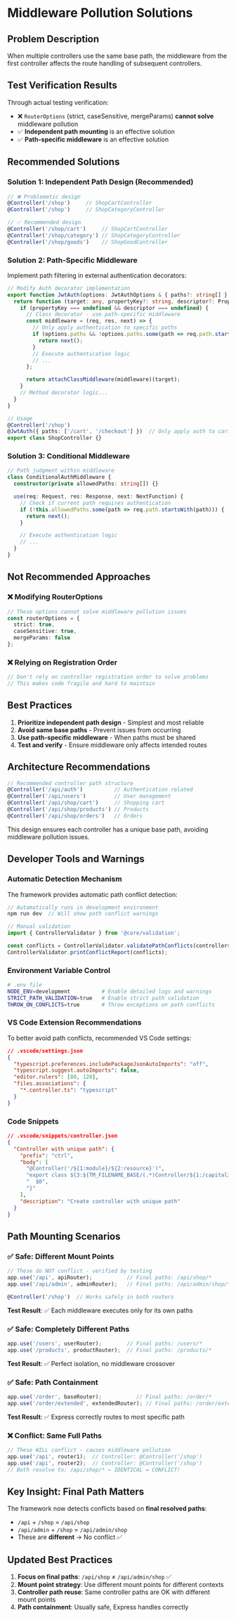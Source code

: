 # Middleware Pollution Solutions

## Problem Description

When multiple controllers use the same base path, the middleware from the first controller affects the route handling of subsequent controllers.

## Test Verification Results

Through actual testing verification:
- ❌ `RouterOptions` (strict, caseSensitive, mergeParams) **cannot solve** middleware pollution
- ✅ **Independent path mounting** is an effective solution
- ✅ **Path-specific middleware** is an effective solution

## Recommended Solutions

### Solution 1: Independent Path Design (Recommended)

```typescript
// ❌ Problematic design
@Controller('/shop')     // ShopCartController
@Controller('/shop')     // ShopCategoryController

// ✅ Recommended design
@Controller('/shop/cart')     // ShopCartController
@Controller('/shop/category') // ShopCategoryController
@Controller('/shop/goods')    // ShopGoodController
```

### Solution 2: Path-Specific Middleware

Implement path filtering in external authentication decorators:

```typescript
// Modify Auth decorator implementation
export function JwtAuth(options: JwtAuthOptions & { paths?: string[] } = {}) {
  return function (target: any, propertyKey?: string, descriptor?: PropertyDescriptor) {
    if (propertyKey === undefined && descriptor === undefined) {
      // Class decorator - use path-specific middleware
      const middleware = (req, res, next) => {
        // Only apply authentication to specific paths
        if (options.paths && !options.paths.some(path => req.path.startsWith(path))) {
          return next();
        }
        // Execute authentication logic
        // ...
      };

      return attachClassMiddleware(middleware)(target);
    }
    // Method decorator logic...
  }
}

// Usage
@Controller('/shop')
@JwtAuth({ paths: ['/cart', '/checkout'] })  // Only apply auth to cart and checkout paths
export class ShopController {}
```

### Solution 3: Conditional Middleware

```typescript
// Path judgment within middleware
class ConditionalAuthMiddleware {
  constructor(private allowedPaths: string[]) {}

  use(req: Request, res: Response, next: NextFunction) {
    // Check if current path requires authentication
    if (!this.allowedPaths.some(path => req.path.startsWith(path))) {
      return next();
    }

    // Execute authentication logic
    // ...
  }
}
```

## Not Recommended Approaches

### ❌ Modifying RouterOptions
```typescript
// These options cannot solve middleware pollution issues
const routerOptions = {
  strict: true,
  caseSensitive: true,
  mergeParams: false
};
```

### ❌ Relying on Registration Order
```typescript
// Don't rely on controller registration order to solve problems
// This makes code fragile and hard to maintain
```

## Best Practices

1. **Prioritize independent path design** - Simplest and most reliable
2. **Avoid same base paths** - Prevent issues from occurring
3. **Use path-specific middleware** - When paths must be shared
4. **Test and verify** - Ensure middleware only affects intended routes

## Architecture Recommendations

```typescript
// Recommended controller path structure
@Controller('/api/auth')          // Authentication related
@Controller('/api/users')         // User management
@Controller('/api/shop/cart')     // Shopping cart
@Controller('/api/shop/products') // Products
@Controller('/api/shop/orders')   // Orders
```

This design ensures each controller has a unique base path, avoiding middleware pollution issues.

## Developer Tools and Warnings

### Automatic Detection Mechanism

The framework provides automatic path conflict detection:

```typescript
// Automatically runs in development environment
npm run dev  // Will show path conflict warnings

// Manual validation
import { ControllerValidator } from '@core/validation';

const conflicts = ControllerValidator.validatePathConflicts(controllers);
ControllerValidator.printConflictReport(conflicts);
```

### Environment Variable Control

```bash
# .env file
NODE_ENV=development          # Enable detailed logs and warnings
STRICT_PATH_VALIDATION=true   # Enable strict path validation
THROW_ON_CONFLICTS=true       # Throw exceptions on path conflicts
```

### VS Code Extension Recommendations

To better avoid path conflicts, recommended VS Code settings:

```json
// .vscode/settings.json
{
  "typescript.preferences.includePackageJsonAutoImports": "off",
  "typescript.suggest.autoImports": false,
  "editor.rulers": [80, 120],
  "files.associations": {
    "*.controller.ts": "typescript"
  }
}
```

### Code Snippets

```json
// .vscode/snippets/controller.json
{
  "Controller with unique path": {
    "prefix": "ctrl",
    "body": [
      "@Controller('/${1:module}/${2:resource}')",
      "export class ${3:${TM_FILENAME_BASE/(.*)Controller/${1:/capitalize}/}} {",
      "  $0",
      "}"
    ],
    "description": "Create controller with unique path"
  }
}
```

## Path Mounting Scenarios

### ✅ Safe: Different Mount Points
```typescript
// These do NOT conflict - verified by testing
app.use('/api', apiRouter);           // Final paths: /api/shop/*
app.use('/api/admin', adminRouter);   // Final paths: /api/admin/shop/*

@Controller('/shop')  // Works safely in both routers
```
**Test Result**: ✅ Each middleware executes only for its own paths

### ✅ Safe: Completely Different Paths
```typescript
app.use('/users', userRouter);        // Final paths: /users/*
app.use('/products', productRouter);  // Final paths: /products/*
```
**Test Result**: ✅ Perfect isolation, no middleware crossover

### ✅ Safe: Path Containment
```typescript
app.use('/order', baseRouter);           // Final paths: /order/*
app.use('/order/extended', extendedRouter); // Final paths: /order/extended/*
```
**Test Result**: ✅ Express correctly routes to most specific path

### ❌ Conflict: Same Full Paths
```typescript
// These WILL conflict - causes middleware pollution
app.use('/api', router1);  // Controller: @Controller('/shop')
app.use('/api', router2);  // Controller: @Controller('/shop')
// Both resolve to: /api/shop/* ← IDENTICAL = CONFLICT!
```

## Key Insight: Final Path Matters

The framework now detects conflicts based on **final resolved paths**:

- `/api` + `/shop` = `/api/shop`
- `/api/admin` + `/shop` = `/api/admin/shop`
- These are **different** → No conflict ✅

## Updated Best Practices

1. **Focus on final paths**: `/api/shop` ≠ `/api/admin/shop` ✅
2. **Mount point strategy**: Use different mount points for different contexts
3. **Controller path reuse**: Same controller paths are OK with different mount points
4. **Path containment**: Usually safe, Express handles correctly
